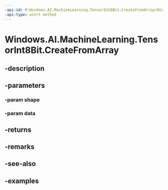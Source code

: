 ```yaml
---
-api-id: M:Windows.AI.MachineLearning.TensorInt8Bit.CreateFromArray(Windows.Foundation.Collections.IIterable{System.Int64},System.Byte[])
-api-type: winrt method
---
```


<!-- Method syntax.
public TensorInt8Bit TensorInt8Bit.CreateFromArray(IIterable<Int64> shape, Byte[] data)
-->

# Windows.AI.MachineLearning.TensorInt8Bit.CreateFromArray

## -description

## -parameters
### -param shape

### -param data

## -returns

## -remarks

## -see-also

## -examples

